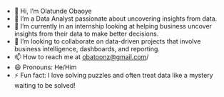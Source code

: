 - 👋 Hi, I’m Olatunde Obaoye
- 👀 I’m a Data Analyst passionate about uncovering insights from data.
- 🌱 I’m currently in an internship looking at helping business uncover insights from their data to make better decisions.
- 💞️ I’m looking to collaborate on data-driven projects that involve business intelligence, dashboards, and reporting.
- 📫 How to reach me at obatoonz@gmail.com/
- 😄 Pronouns: He/Him
- ⚡ Fun fact:  I love solving puzzles and often treat data like a mystery waiting to be solved!

<!---
Toonz-bit/Toonz-bit is a ✨ special ✨ repository because its `README.md` (this file) appears on your GitHub profile.
You can click the Preview link to take a look at your changes.
--->
